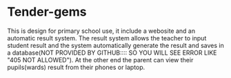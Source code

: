 # Tender-gems
This is design for primary school use, it include a webosite and an automatic result system. The result system allows the teacher to 
input student result and the system automatically generate the result and saves in a database(NOT PROVIDED BY GITHUB:::: SO YOU WILL 
SEE ERROR LIKE "405 NOT ALLOWED"). At the other end the parent can view their pupils(wards) result from their phones or laptop. 
